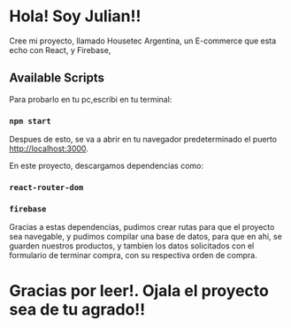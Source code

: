 #  Hola! Soy Julian!!

Cree mi proyecto, llamado Housetec Argentina, un E-commerce que esta echo con React, y Firebase,

## Available Scripts

Para probarlo en tu pc,escribi en tu terminal:

### `npm start`

Despues de esto, se va a abrir en tu navegador predeterminado el puerto [http://localhost:3000](http://localhost:3000).

En este proyecto, descargamos dependencias como:

### `react-router-dom`

### `firebase`

Gracias a estas dependencias, pudimos crear rutas para que el proyecto sea navegable, y pudimos compilar una base de datos, para que en ahi, se guarden nuestros productos, y tambien los datos solicitados con el formulario de terminar compra, con su respectiva orden de compra.

#  Gracias por leer!. Ojala el proyecto sea de tu agrado!!
